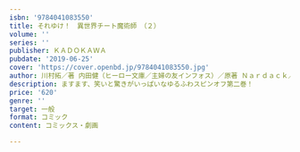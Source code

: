 ```yaml
---
isbn: '9784041083550'
title: それゆけ！　異世界チート魔術師　（２）
volume: ''
series: ''
publisher: ＫＡＤＯＫＡＷＡ
pubdate: '2019-06-25'
cover: 'https://cover.openbd.jp/9784041083550.jpg'
author: 川村拓／著 内田健（ヒーロー文庫／主婦の友インフォス）／原著 Ｎａｒｄａｃｋ／企画
description: ますます、笑いと驚きがいっぱいなゆるふわスピンオフ第二巻！
price: '620'
genre: ''
target: 一般
format: コミック
content: コミックス・劇画

---
```

